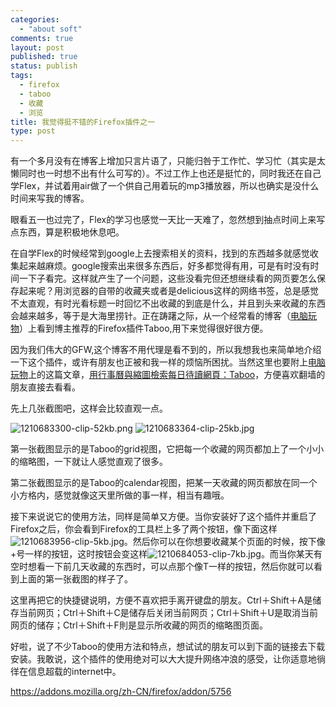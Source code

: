 ```yaml
--- 
categories: 
  - "about soft"
comments: true
layout: post
published: true
status: publish
tags: 
  - firefox
  - taboo
  - 收藏
  - 浏览
title: 我觉得挺不错的Firefox插件之一
type: post
---
```

有一个多月没有在博客上增加只言片语了，只能归咎于工作忙、学习忙（其实是太懒同时也一时想不出有什么可写的）。不过工作上也还是挺忙的，同时我还在自己学Flex，并试着用air做了一个供自己用着玩的mp3播放器，所以也确实是没什么时间来写我的博客。

眼看五一也过完了，Flex的学习也感觉一天比一天难了，忽然想到抽点时间上来写点东西，算是积极地休息吧。

在自学Flex的时候经常到google上去搜索相关的资料，找到的东西越多就感觉收集起来越麻烦。google搜索出来很多东西后，好多都觉得有用，可是有时没有时间一下子看完。这样就产生了一个问题，这些没看完但还想继续看的网页要怎么保存起来呢？用浏览器的自带的收藏夹或者是delicious这样的网络书签，总是感觉不太直观，有时光看标题一时回忆不出收藏的到底是什么，并且到头来收藏的东西会越来越多，等于是大海里捞针。正在踌躇之际，从一个经常看的博客（<a href="http://playpcesor.blogspot.com" target="_blank">电脑玩物</a>）上看到博主推荐的Firefox插件Taboo,用下来觉得很好很方便。

因为我们伟大的GFW,这个博客不用代理是看不到的，所以我想我也来简单地介绍一下这个插件，或许有朋友也正被和我一样的烦恼所困扰。当然这里也要附上<a href="http://playpcesor.blogspot.com" target="_blank">电脑玩物</a>上的这篇文章，<a href="http://playpcesor.blogspot.com/2008/04/taboo.html" target="_blank">用行事曆與縮圖檢索每日待讀網頁：Taboo</a>，方便喜欢翻墙的朋友直接去看看。

先上几张截图吧，这样会比较直观一点。

<img src="http://clip2net.com/clip/m6788/1210683300-clip-52kb.png" alt="1210683300-clip-52kb.png">

<img src="http://clip2net.com/clip/m6788/1210683364-clip-25kb.jpg" alt="1210683364-clip-25kb.jpg">

第一张截图显示的是Taboo的grid视图，它把每一个收藏的网页都加上了一个小小的缩略图，一下就让人感觉直观了很多。

第二张截图显示的是Taboo的calendar视图，把某一天收藏的网页都放在同一个小方格内，感觉就像这天里所做的事一样，相当有趣哦。

接下来说说它的使用方法，同样是简单又方便。当你安装好了这个插件并重启了Firefox之后，你会看到Firefox的工具栏上多了两个按钮，像下面这样<img src="http://clip2net.com/clip/m6788/1210683956-clip-5kb.jpg" alt="1210683956-clip-5kb.jpg">。然后你可以在你想要收藏某个页面的时候，按下像+号一样的按钮，这时按钮会变这样<img src="http://clip2net.com/clip/m6788/1210684053-clip-7kb.jpg" alt="1210684053-clip-7kb.jpg">。而当你某天有空时想看一下前几天收藏的东西时，可以点那个像T一样的按钮，然后你就可以看到上面的第一张截图的样子了。

这里再把它的快捷键说明，方便不喜欢把手离开键盘的朋友。Ctrl＋Shift＋A是储存当前网页；Ctrl＋Shift＋C是储存后关闭当前网页；Ctrl＋Shift＋U是取消当前网页的储存；Ctrl＋Shift＋F則是显示所收藏的网页的缩略图页面。

好啦，说了不少Taboo的使用方法和特点，想试试的朋友可以到下面的链接去下载安装。我敢说，这个插件的使用绝对可以大大提升网络冲浪的感受，让你适意地徜徉在信息超载的internet中。

https://addons.mozilla.org/zh-CN/firefox/addon/5756
